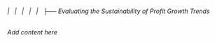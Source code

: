 ###### |   |   |   |   |   ├── Evaluating the Sustainability of Profit Growth Trends

*Add content here*